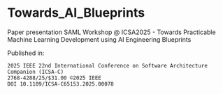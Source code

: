 # Towards_AI_Blueprints
Paper presentation SAML Workshop @ ICSA2025 - Towards Practicable Machine Learning Development using AI Engineering Blueprints 

Published in: 
```
2025 IEEE 22nd International Conference on Software Architecture Companion (ICSA-C)
2768-4288/25/$31.00 ©2025 IEEE
DOI 10.1109/ICSA-C65153.2025.00078
``` 
